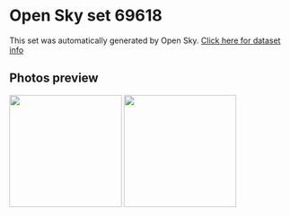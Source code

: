 # Open Sky set 69618
This set was automatically generated by Open Sky.
[Click here for dataset info](https://github.com/awesomelewis2007/opensky/blob/master/dataset/69618/info.json)
## Photos preview
<img src="https://raw.githubusercontent.com/awesomelewis2007/opensky/master/dataset/69618/photos.gif" width="200px"/>
<img src="https://raw.githubusercontent.com/awesomelewis2007/opensky/master/dataset/69618/photos_bw.gif" width="200px"/>
